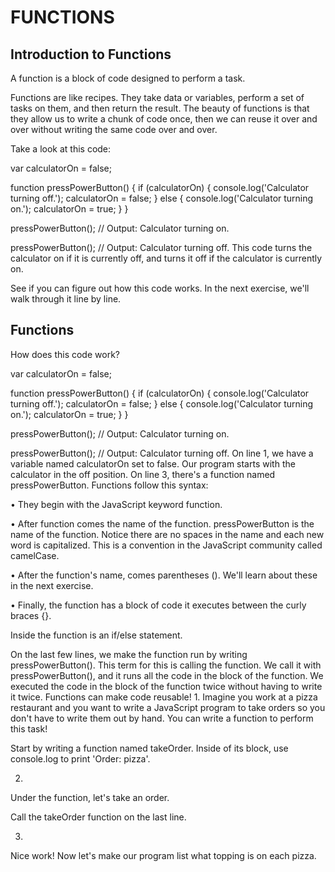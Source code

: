 # FUNCTIONS
## Introduction to Functions
A function is a block of code designed to perform a task.

Functions are like recipes. They take data or variables, perform a set of tasks on them, and then return the result. The beauty of functions is that they allow us to write a chunk of code once, then we can reuse it over and over without writing the same code over and over.

Take a look at this code:

var calculatorOn = false;

function pressPowerButton() {
  if (calculatorOn) {
    console.log('Calculator turning off.');
    calculatorOn = false;
  } else {
    console.log('Calculator turning on.');
    calculatorOn = true;
  }
}

pressPowerButton();
// Output: Calculator turning on.

pressPowerButton();
// Output: Calculator turning off.
This code turns the calculator on if it is currently off, and turns it off if the calculator is currently on.

See if you can figure out how this code works. In the next exercise, we'll walk through it line by line.

## Functions
How does this code work?

var calculatorOn = false;

function pressPowerButton() {
  if (calculatorOn) {
    console.log('Calculator turning off.');
    calculatorOn = false;
  } else {
    console.log('Calculator turning on.');
    calculatorOn = true;
  }
}

pressPowerButton();
// Output: Calculator turning on.

pressPowerButton();
// Output: Calculator turning off.
On line 1, we have a variable named calculatorOn set to false. Our program starts with the calculator in the off position.
On line 3, there's a function named pressPowerButton. Functions follow this syntax:

• They begin with the JavaScript keyword function.

• After function comes the name of the function. pressPowerButton is the name of the function. Notice there are no spaces in the name and each new word is capitalized. This is a convention in the JavaScript community called camelCase.

• After the function's name, comes parentheses (). We'll learn about these in the next exercise.

• Finally, the function has a block of code it executes between the curly braces {}.

Inside the function is an if/else statement.

On the last few lines, we make the function run by writing pressPowerButton(). This term for this is calling the function. We call it with pressPowerButton(), and it runs all the code in the block of the function.
We executed the code in the block of the function twice without having to write it twice. Functions can make code reusable!
1.
Imagine you work at a pizza restaurant and you want to write a JavaScript program to take orders so you don't have to write them out by hand. You can write a function to perform this task!

Start by writing a function named takeOrder. Inside of its block, use console.log to print 'Order: pizza'.

2.
Under the function, let's take an order.

Call the takeOrder function on the last line.


3.
Nice work! Now let's make our program list what topping is on each pizza.


